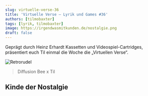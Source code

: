 ```yaml
---
slug: virtuelle-verse-36
title: 'Virtuelle Verse – Lyrik und Games #36'
authors: [tilmobaxter]
tags: [lyrik, tilmobaxter]
image: https://irgendwasmitkunden.de/nostalgie.png
draft: false
---
```


Geprägt durch Heinz Erhardt Kassetten und Videospiel-Cartridges, präsentiert euch Til einmal die Woche die „Virtuellen Verse“.
<!--truncate-->

![Retrorudel](https://irgendwasmitkunden.de/nostalgie.png)
>  Diffusion Bee x Til 

## Kinde der Nostalgie 


